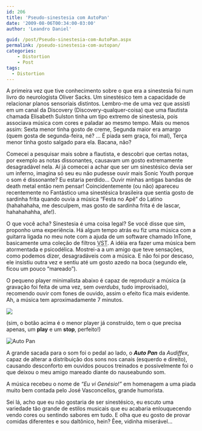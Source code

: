 ```yaml
---
id: 206
title: 'Pseudo-sinestesia com AutoPan'
date: '2009-08-06T00:34:00-03:00'
author: 'Leandro Daniel'

guid: /post/Pseudo-sinestesia-com-AutoPan.aspx
permalink: /pseudo-sinestesia-com-autopan/
categories:
    - Distortion
    - Post
tags: 
  - Distortion
---
```


A primeira vez que tive conhecimento sobre o que era a sinestesia foi num livro do neurologista Oliver Sacks. Um sinestésico tem a capacidade de relacionar planos sensoriais distintos. Lembro-me de uma vez que assisti em um canal da Discovery (Discovery-qualquer-coisa) que uma flautista chamada Elisabeth Sulston tinha um tipo extremo de sinestesia, pois associava música com cores e paladar ao mesmo tempo. Mais ou menos assim: Sexta menor tinha gosto de creme, Segunda maior era amargo (quem gosta de segunda-feira, né? … É piada sem graça, foi mal), Terça menor tinha gosto salgado para ela. Bacana, não?

Comecei a pesquisar mais sobre a flautista, e descobri que certas notas, por exemplo as notas dissonantes, causavam um gosto extremamente desagradável nela. Aí já comecei a achar que ser um sinestésico devia ser um inferno, imagina só seu eu não pudesse ouvir mais Sonic Youth porque o som é dissonante? Eu estaria perdido… Ouvir minhas antigas bandas de death metal então nem pensar! Coincidentemente (ou não) apareceu recentemente no Fantástico uma sinestésica brasileira que sentia gosto de sardinha frita quando ouvia a música “Festa no Apê” do Latino (hahahahaha, me desculpem, mas gosto de sardinha frita é de lascar, hahahahahha, afe!).

O que você acha? Sinestesia é uma coisa legal? Se você disse que sim, proponho uma experiência. Há algum tempo atrás eu fiz uma música com a guitarra ligada no meu note com a ajuda de um software chamado InTone, basicamente uma coleção de filtros <acronym id="VST" title="Virtual Studio Technology">VST</acronym>. A idéia era fazer uma música bem atormentada e psicodélica. Mostrei-a a um amigo que teve sensações, como podemos dizer, desagradáveis com a música. E não foi por descaso, ele insistiu outra vez e sentiu até um gosto azedo na boca (segundo ele, ficou um pouco “mareado”).

O pequeno player minimalista abaixo é capaz de reproduzir a música (a gravação foi feita de uma vez, sem *overdubs*, tudo improvisado), recomendo ouvir com fones de ouvido, assim o efeito fica mais evidente. Ah, a música tem aproximadamente 7 minutos.

<object data="http://www.leandrodaniel.com/mp3player/musicplayer.swf?&song_url=http://www.leandrodaniel.com/audio/eu vi genesio.mp3&" height="17" type="application/x-shockwave-flash" width="17">![](noflash.gif)</object>

(sim, o botão acima é o menor player já construído, tem o que precisa apenas, um **play** e um **stop**, perfeito!)

![Auto Pan](http://leandrodaniel.com/pics/Auto%20Pan_3.png "Auto Pan")

A grande sacada para o som foi o pedal ao lado, o ***Auto Pan*** da *Audiffex*, capaz de alterar a distribuição dos sons nos canais (esquerdo e direito), causando desconforto em ouvidos poucos treinados e possivelmente foi o que deixou o meu amigo mareado diante do nauseabundo som.

A música recebeu o nome de *“Eu vi Genésio!”* em homenagem a uma piada muito bem contada pelo José Vasconcellos, grande humorista.

Sei lá, acho que eu não gostaria de ser sinestésico, eu escuto uma variedade tão grande de estilos musicais que eu acabaria enlouquecendo vendo cores ou sentindo sabores em tudo. E olha que eu gosto de provar comidas diferentes e sou daltônico, hein? Êee, vidinha miserável…